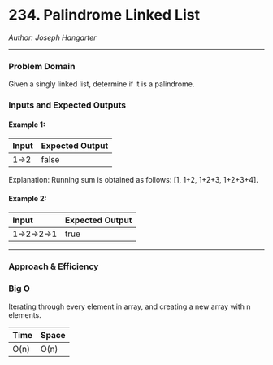 # 234. Palindrome Linked List
  
*Author: Joseph Hangarter*

---

### Problem Domain
Given a singly linked list, determine if it is a palindrome.

### Inputs and Expected Outputs

#### Example 1:  
| Input | Expected Output |
| :----------- | :----------- |
| 1->2  | false |

Explanation: Running sum is obtained as follows: [1, 1+2, 1+2+3, 1+2+3+4].

#### Example 2:  
| Input | Expected Output |
| :----------- | :----------- |
| 1->2->2->1 | true |

---

### Approach & Efficiency

### Big O
Iterating through every element in array, and creating a new array with n elements.

| Time | Space |
| :----------- | :----------- |
| O(n) | O(n) |


